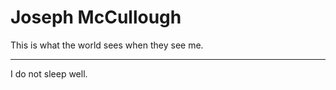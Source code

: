 Joseph McCullough
=================

This is what the world sees when they see me.

---

I do not sleep well.
